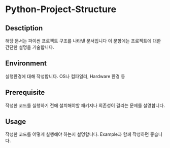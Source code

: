 # Python-Project-Structure

## Desctiption
해당 문서는 파이썬 프로젝트 구조를 나타낸 문서입니다
이 문항에는 프로젝트에 대한 간단한 설명을 기술합니다.

## Environment
실행환경에 대해 작성합니다. OS나 컴파일러, Hardware 환경 등

## Prerequisite
작성한 코드를 실행하기 전에 설치해야할 패키지나 의존성이 걸리는 문제를 설명합니다.

## Usage
작성한 코드를 어떻게 실행해야 하는지 설명합니다.
Example과 함께 작성하면 좋습니다.
